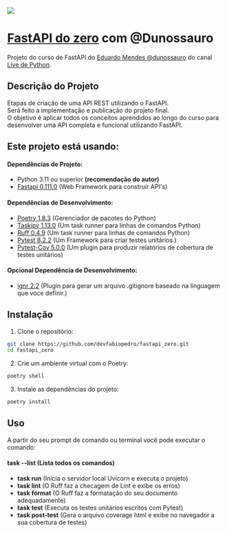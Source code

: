 <img src="https://mabittar.github.io/assets/img/fastapi.png">

# [FastAPI do zero](https://fastapidozero.dunossauro.com/) com @Dunossauro

Projeto do curso de FastAPI do [Eduardo Mendes @dunossauro](https://github.com/dunossauro/fastapi-do-zero) do canal [Live de Python](https://www.youtube.com/@Dunossauro).


## Descrição do Projeto

Etapas de criação de uma API REST utilizando o FastAPI.  
Será feito a implementação e publicação do projeto final.  
O objetivo é aplicar todos os conceitos aprendidos ao longo do curso para desenvolver uma API completa e funcional utilizando FastAPI.

## Este projeto está usando:

#### Dependências de Projeto:
- Python 3.11 ou superior **(recomendação do autor)**
- [Fastapi 0.111.0](https://pypi.org/project/fastapi/) (Web Framework para construir API's)

#### Dependências de Desenvolvimento:
- [Poetry 1.8.3](https://python-poetry.org/) (Gerenciador de pacotes do Python)
- [Taskipy 1.13.0](https://pypi.org/project/taskipy/) (Um task runner para linhas de comandos Python)
- [Ruff 0.4.9](https://pypi.org/project/taskipy/) (Um task runner para linhas de comandos Python)
- [Pytest 8.2.2](https://pypi.org/project/pytest/) (Um  Framework para criar testes unitários.)
- [Pytest-Cov 5.0.0](https://pypi.org/project/pytest-cov/) (Um plugin para produzir relatórios de cobertura de testes unitários)

#### Opcional Dependência de Desenvolvimento:
- [ignr 2.2](https://pypi.org/project/ignr/) (Plugin para gerar um arquivo .gitignore baseado na linguagem que voce definir.)

## Instalação

1. Clone o repositório:

```bash
git clone https://github.com/devfabiopedro/fastapi_zero.git
cd fastapi_zero
```

2. Crie um ambiente virtual com o Poetry:

```bash
poetry shell
```

3. Instale as dependências do projeto:

```bash
poetry install
```

## Uso
A partir do seu prompt de comando ou terminal você pode executar o comando:
#### **task --list** (Lista todos os comandos)  
- **task run** (Inicia o servidor local Uvicorn e executa o projeto)
- **task lint** (O Ruff faz a checagem de Lint e exibe os erros)
- **task format** (O Ruff faz a formatação do seu documento adequadamente)
- **task test** (Executa os testes unitários escritos com Pytest)
- **task post-test** (Gera o arquivo coverage html e exibe no navegador a sua cobertura de testes)